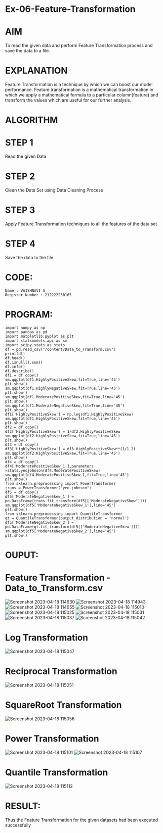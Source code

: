# Ex-06-Feature-Transformation
# AIM
To read the given data and perform Feature Transformation process and save the data to a file.

# EXPLANATION
Feature Transformation is a technique by which we can boost our model performance. Feature transformation is a mathematical transformation in which we apply a mathematical formula to a particular column(feature) and transform the values which are useful for our further analysis.

# ALGORITHM
# STEP 1
Read the given Data

# STEP 2
Clean the Data Set using Data Cleaning Process

# STEP 3
Apply Feature Transformation techniques to all the features of the data set

# STEP 4
Save the data to the file

# CODE:
```
Name : VAISHNAVI S
Register Number : 212222230165
```
# PROGRAM:
```
import numpy as np
import pandas as pd
import matplotlib.pyplot as plt
import statsmodels.api as sm
import scipy.stats as stats
df = pd.read_csv("/content/Data_to_Transform.csv")
print(df)
df.head()
df.isnull().sum()
df.info()
df.describe()
df1 = df.copy()
sm.qqplot(df1.HighlyPositiveSkew,fit=True,line='45')
plt.show()
sm.qqplot(df1.HighlyNegativeSkew,fit=True,line='45')
plt.show()
sm.qqplot(df1.ModeratePositiveSkew,fit=True,line='45')
plt.show()
sm.qqplot(df1.ModerateNegativeSkew,fit=True,line='45')
plt.show()
df1['HighlyPositiveSkew'] = np.log(df1.HighlyPositiveSkew)
sm.qqplot(df1.HighlyPositiveSkew,fit=True,line='45')
plt.show()
df2 = df.copy()
df2['HighlyPositiveSkew'] = 1/df2.HighlyPositiveSkew
sm.qqplot(df2.HighlyPositiveSkew,fit=True,line='45')
plt.show()
df3 = df.copy()
df3['HighlyPositiveSkew'] = df3.HighlyPositiveSkew**(1/1.2)
sm.qqplot(df2.HighlyPositiveSkew,fit=True,line='45')
plt.show()
df4 = df.copy()
df4['ModeratePositiveSkew_1'],parameters =stats.yeojohnson(df4.ModeratePositiveSkew)
sm.qqplot(df4.ModeratePositiveSkew_1,fit=True,line='45')
plt.show()
from sklearn.preprocessing import PowerTransformer 
trans = PowerTransformer("yeo-johnson")
df5 = df.copy()
df5['ModerateNegativeSkew_1'] = pd.DataFrame(trans.fit_transform(df5[['ModerateNegativeSkew']]))
sm.qqplot(df5['ModerateNegativeSkew_1'],line='45')
plt.show()
from sklearn.preprocessing import QuantileTransformer
qt = QuantileTransformer(output_distribution = 'normal')
df5['ModerateNegativeSkew_2'] = pd.DataFrame(qt.fit_transform(df5[['ModerateNegativeSkew']]))
sm.qqplot(df5['ModerateNegativeSkew_2'],line='45')
plt.show()
```
# OUPUT:
# Feature Transformation - Data_to_Transform.csv
![Screenshot 2023-04-18 114930](https://user-images.githubusercontent.com/118541897/233544009-205936cb-5e8f-40f8-b7e4-fc3c84969957.png)
![Screenshot 2023-04-18 114943](https://user-images.githubusercontent.com/118541897/233544055-5dd9a663-3bb0-4a5b-a60e-a997d0b44a76.png)
![Screenshot 2023-04-18 114955](https://user-images.githubusercontent.com/118541897/233544088-c00ed49e-739d-4f0e-816b-20cf99dd8bd6.png)
![Screenshot 2023-04-18 115010](https://user-images.githubusercontent.com/118541897/233544106-67a894d5-5487-46ec-ad45-d8a73b00611d.png)
![Screenshot 2023-04-18 115025](https://user-images.githubusercontent.com/118541897/233544123-123f980a-55d9-4c6c-989e-5aa2b0aa4776.png)
![Screenshot 2023-04-18 115031](https://user-images.githubusercontent.com/118541897/233544145-571969ca-5ba0-4b36-88c1-6a00b8bb1e36.png)
![Screenshot 2023-04-18 115037](https://user-images.githubusercontent.com/118541897/233544225-23f612ab-5ed2-404c-b0ef-56b9176cc23b.png)
![Screenshot 2023-04-18 115042](https://user-images.githubusercontent.com/118541897/233544236-cd68bc07-d6ca-460a-9718-17dfb21d8133.png)

# Log Transformation
![Screenshot 2023-04-18 115047](https://user-images.githubusercontent.com/118541897/233544270-0a28d18c-74da-4e19-92cd-8177c1a01e65.png)

# Reciprocal Transformation
![Screenshot 2023-04-18 115051](https://user-images.githubusercontent.com/118541897/233544283-68dc7e1f-937c-47c8-831f-aa13b027983c.png)

# SquareRoot Transformation
![Screenshot 2023-04-18 115056](https://user-images.githubusercontent.com/118541897/233544313-5f1264b1-a148-4409-8d7a-c173cc014d3d.png)

# Power Transformation
![Screenshot 2023-04-18 115101](https://user-images.githubusercontent.com/118541897/233544556-7e696943-5ac2-4b6d-87ff-f79dcd968083.png)
![Screenshot 2023-04-18 115107](https://user-images.githubusercontent.com/118541897/233544567-cb803d08-c1f3-4988-936e-9a3398f78882.png)

# Quantile Transformation
![Screenshot 2023-04-18 115112](https://user-images.githubusercontent.com/118541897/233544578-fa93715a-95e1-4c05-8343-a62de5e42d7a.png)

# RESULT:
Thus the Feature Transformation for the given datasets had been executed successfully
